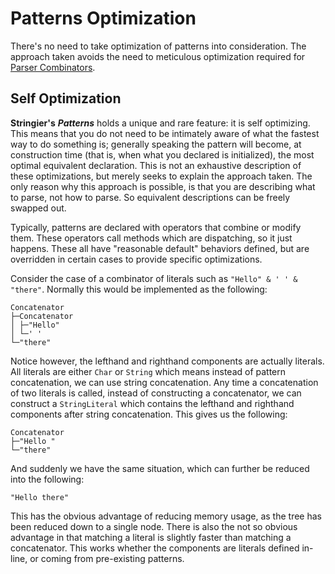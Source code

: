 ﻿# Patterns Optimization

There's no need to take optimization of patterns into consideration. The approach taken avoids the need to meticulous optimization required for [Parser Combinators](https://en.wikipedia.org/wiki/Parser_combinator).

## Self Optimization

**Stringier's** ***Patterns*** holds a unique and rare feature: it is self optimizing. This means that you do not need to be intimately aware of what the fastest way to do something is; generally speaking the pattern will become, at construction time (that is, when what you declared is initialized), the most optimal equivalent declaration. This is not an exhaustive description of these optimizations, but merely seeks to explain the approach taken. The only reason why this approach is possible, is that you are describing what to parse, not how to parse. So equivalent descriptions can be freely swapped out.

Typically, patterns are declared with operators that combine or modify them. These operators call methods which are dispatching, so it just happens. These all have "reasonable default" behaviors defined, but are overridden in certain cases to provide specific optimizations.

Consider the case of a combinator of literals such as `"Hello" & ' ' & "there"`. Normally this would be implemented as the following:

~~~~
Concatenator
├─Concatenator
│ ├─"Hello"
│ └─' '
└─"there"
~~~~

Notice however, the lefthand and righthand components are actually literals. All literals are either `Char` or `String` which means instead of pattern concatenation, we can use string concatenation. Any time a concatenation of two literals is called, instead of constructing a concatenator, we can construct a `StringLiteral` which contains the lefthand and righthand components after string concatenation. This gives us the following:

~~~~
Concatenator
├─"Hello "
└─"there"
~~~~

And suddenly we have the same situation, which can further be reduced into the following:

~~~~
"Hello there"
~~~~

This has the obvious advantage of reducing memory usage, as the tree has been reduced down to a single node. There is also the not so obvious advantage in that matching a literal is slightly faster than matching a concatenator. This works whether the components are literals defined in-line, or coming from pre-existing patterns.